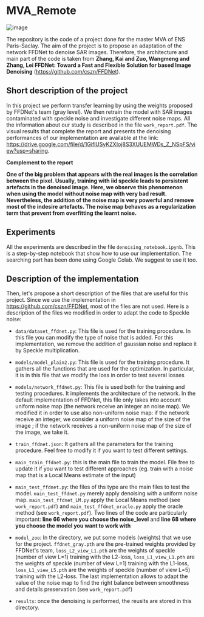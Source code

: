 # MVA_Remote

![image](https://user-images.githubusercontent.com/35176066/78892619-fc397480-7a69-11ea-8af3-4836aa05880f.png)

The repository is the code of a project done for the master MVA of ENS Paris-Saclay. The aim of the project is to  propose an adaptation of the network FFDNet to denoise SAR images. Therefore, the architecture and main part of the code is taken from __Zhang, Kai and Zuo, Wangmeng and Zhang, Lei FFDNet: Toward a Fast and Flexible Solution for based Image Denoising__ (https://github.com/cszn/FFDNet).

## Short description of the project

In this project we perform transfer learning by using the weights proposed by FFDNet's team (gray level). We then retrain the model with SAR images contaminated with speckle noise and investigate different noise maps. All the information about our study is described in the file `work_report.pdf`.  The visual results that complete the report and presents the denoising performances of our implementation are available at the link: https://drive.google.com/file/d/1GiflUSyKZXIoj8S3XUUEMWDs_Z_NSpFS/view?usp=sharing.

__Complement to the report__

__One of the big problem that appears with the real images is the correlation between the pixel. Usually, training with iid speckle leads to persistent artefacts in the denoised image. Here, we observe this phenomenon when using the model without noise map with very bad result. Nevertheless, the addition of the noise map is very powerful and remove most of the indesire artefacts. The noise map behaves as a regularization term that prevent from overfitting the learnt noise.__

## Experiments

All the experiments are described in the file `denoising_notebook.ipynb`. This is a step-by-step notebook that show how to use our implementation. The searching part has been done using Google Colab. We suggest to use it too.

## Description of the implementation

Then, let's propose a short description of the files that are useful for this project. Since we use the implementation in https://github.com/cszn/FFDNet, most of the files are not used. Here is a description of the files we modified in order to adapt the code to Speckle noise:

- `data/dataset_ffdnet.py`: This file is used for the training procedure. In this file you can modify the type of noise that is added. For this implementation, we remove the addition of gaussian noise and replace it by Speckle multiplication.

- `models/model_plain2.py`: This file is used for the training procedure. It gathers all the functions that are used for the optimization. In particular, it is in this file that we modify the loss in order to test several losses

- `models/network_ffdnet.py`: This file is used both for the training and testing procedures. It implements the architecture of the network. In the default implementation of FFDNet, this file only takes into account uniform noise map (the network receive an integer an noise map). We modified it in order to use also non-uniform noise map: if the network receive an integer, we consider a uniform noise map of the size of the image ; if the network receives a non-uniform noise map of the size of the image, we take it.

- `train_ffdnet.json`: It gathers all the parameters for the training procedure. Feel free to modify it if you want to test different settings.

- `main_train_ffdnet.py`: this is the main file to train the model. File free to update it if you want to test different approaches (eg. train with a noise map that is a Local Means estimate of the input)

- `main_test_ffdnet.py`: the files of ths type are the main files to test the model. `main_test_ffdnet.py` merely apply denoising with a uniform noise map. `main_test_ffdnet_LM.py` apply the Local Means method (see `work_report.pdf`) and `main_test_ffdnet_oracle.py` apply the oracle method (see `work_report.pdf`). Two lines of the code are particularly important: __line 66 where you choose the noise_level__ and __line 68 where you choose the model you want to work with__

- `model_zoo`: In the directory, we put some models (weights) that we use for the project. `ffdnet_gray.pth` are the pre-trained weights provided by FFDNet's team, `loss_L2_view_L1.pth` are the weights of speckle (number of view L=1) training with the L2-loss, `loss_L1_view_L1.pth` are the weights of speckle (number of view L=1) training with the L1-loss, `loss_L1_view_L5.pth` are the weights of speckle (number of view L=5) training with the L2-loss. The last implementation allows to adapt the value of the noise map to find the right balance between smoothness and details preservation (see `work_report.pdf`)

- `results`: once the denoising is performed, the reuslts are stored in this directory.





